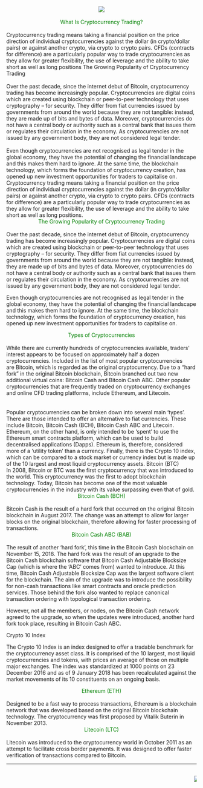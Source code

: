 
<DOCTYPE html>
<html>
 <meta charset="UTF-8"/>
<meta name="viewport"
  content="width=device-width, initial-scale=1.0"/>
	<title>Trading</title>
<body>
<center><img src="https://drive.google.com/uc?view&id=10VFQ88SHrjWSsPC3dLAsIlRCqswkUY05"/></center><br>
<center>
<head6 style="color:green">
What Is Cryptocurrency Trading?</head6></center>
<br>
Cryptocurrency trading means taking a financial position on the price direction of individual cryptocurrencies against the dollar (in crypto/dollar pairs) or against another crypto, via crypto to crypto pairs. CFDs (contracts for difference) are a particularly popular way to trade cryptocurrencies as they allow for greater flexibility, the use of leverage and the ability to take short as well as long positions
The Growing Popularity of Cryptocurrency Trading
<br><br>
Over the past decade, since the internet debut of Bitcoin, cryptocurrency trading has become increasingly popular. Cryptocurrencies are digital coins which are created using blockchain or peer-to-peer technology that uses cryptography – for security. They differ from fiat currencies issued by governments from around the world because they are not tangible: instead, they are made up of bits and bytes of data. Moreover, cryptocurrencies do not have a central body or authority such as a central bank that issues them or regulates their circulation in the economy. As cryptocurrencies are not issued by any government body, they are not considered legal tender.
<br><br>
Even though cryptocurrencies are not recognised as legal tender in the global economy, they have the potential of changing the financial landscape and this makes them hard to ignore. At the same time, the blockchain technology, which forms the foundation of cryptocurrency creation, has opened up new investment opportunities for traders to capitalise on.
Cryptocurrency trading means taking a financial position on the price direction of individual cryptocurrencies against the dollar (in crypto/dollar pairs) or against another crypto, via crypto to crypto pairs. CFDs (contracts for difference) are a particularly popular way to trade cryptocurrencies as they allow for greater flexibility, the use of leverage and the ability to take short as well as long positions.
<br>
<center>
<head6 style="color:green">
The Growing Popularity of Cryptocurrency Trading
</head6></center><br>
Over the past decade, since the internet debut of Bitcoin, cryptocurrency trading has become increasingly popular. Cryptocurrencies are digital coins which are created using blockchain or peer-to-peer technology that uses cryptography – for security. They differ from fiat currencies issued by governments from around the world because they are not tangible: instead, they are made up of bits and bytes of data. Moreover, cryptocurrencies do not have a central body or authority such as a central bank that issues them or regulates their circulation in the economy. As cryptocurrencies are not issued by any government body, they are not considered legal tender.

Even though cryptocurrencies are not recognised as legal tender in the global economy, they have the potential of changing the financial landscape and this makes them hard to ignore. At the same time, the blockchain technology, which forms the foundation of cryptocurrency creation, has opened up new investment opportunities for traders to capitalise on.
<br>
<center>
<head6 style="color:green">
Types of Cryptocurrencies
</head6></center><br>
While there are currently hundreds of cryptocurrencies available, traders' interest appears to be focused on approximately half a dozen cryptocurrencies. Included in the list of most popular cryptocurrencies are Bitcoin, which is regarded as the original cryptocurrency. Due to a “hard fork” in the original Bitcoin blockchain, Bitcoin branched out two new additional virtual coins: Bitcoin Cash and Bitcoin Cash ABC. Other popular cryptocurrencies that are frequently traded on cryptocurrency exchanges and online CFD trading platforms, include Ethereum, and Litecoin.
<br><br><br>
Popular cryptocurrencies can be broken down into several main ‘types’. There are those intended to offer an alternative to fiat currencies. These include Bitcoin, Bitcoin Cash (BCH), Bitcoin Cash ABC and Litecoin. Ethereum, on the other hand, is only intended to be ‘spent’ to use the Ethereum smart contracts platform, which can be used to build decentralised applications (Dapps). Ethereum is, therefore, considered more of a ‘utility token’ than a currency. Finally, there is the Crypto 10 index, which can be compared to a stock market or currency index but is made up of the 10 largest and most liquid cryptocurrency assets.
Bitcoin (BTC)
<br>
In 2008, Bitcoin or BTC was the first cryptocurrency that was introduced to the world. This cryptocurrency was the first to adopt blockchain technology. Today, Bitcoin has become one of the most valuable cryptocurrencies in the industry with its value surpassing even that of gold.
<br>
<center>
<head6 style="color:green">
Bitcoin Cash (BCH)
</head6></center><br>
Bitcoin Cash is the result of a hard fork that occurred on the original Bitcoin blockchain in August 2017. The change was an attempt to allow for larger blocks on the original blockchain, therefore allowing for faster processing of transactions.
<br>
<center>
<head6 style="color:green">
Bitcoin Cash ABC (BAB)
</head6></center><br>
The result of another ‘hard fork’, this time in the Bitcoin Cash blockchain on November 15, 2018. The hard fork was the result of an upgrade to the Bitcoin Cash blockchain software that Bitcoin Cash Adjustable Blocksize Cap (which is where the ‘ABC’ comes from) wanted to introduce. At this time, Bitcoin Cash Adjustable Blocksize Cap was the largest software client for the blockchain. The aim of the upgrade was to introduce the possibility for non-cash transactions like smart contracts and oracle prediction services. Those behind the fork also wanted to replace canonical transaction ordering with topological transaction ordering.

However, not all the members, or nodes, on the Bitcoin Cash network agreed to the upgrade, so when the updates were introduced, another hard fork took place, resulting in Bitcoin Cash ABC.

Crypto 10 Index

The Crypto 10 Index is an index designed to offer a tradable benchmark for the cryptocurrency asset class. It is comprised of the 10 largest, most liquid cryptocurrencies and tokens, with prices an average of those on multiple major exchanges. The index was standardized at 1000 points on 23 December 2016 and as of 9 January 2018 has been recalculated against the market movements of its 10 constituents on an ongoing basis.
<br>
<center>
<head6 style="color:green">
Ethereum (ETH)
</head6></center><br>
Designed to be a fast way to process transactions, Ethereum is a blockchain network that was developed based on the original Bitcoin blockchain technology. The cryptocurrency was first proposed by Vitalik Buterin in November 2013.
<br>
<center>
<head6 style="color:green">
Litecoin (LTC)
</head6></center>
<br>
Litecoin was introduced to the cryptocurrency world in October 2011 as an attempt to facilitate cross border payments. It was designed to offer faster verification of transactions compared to Bitcoin.
<hr style="color:yellow"/>
<br>
<marquee><img src="https://drive.google.com/uc?view&id=10VFQ88SHrjWSsPC3dLAsIlRCqswkUY05"/></marquee>
<br>

</body>
</html>




